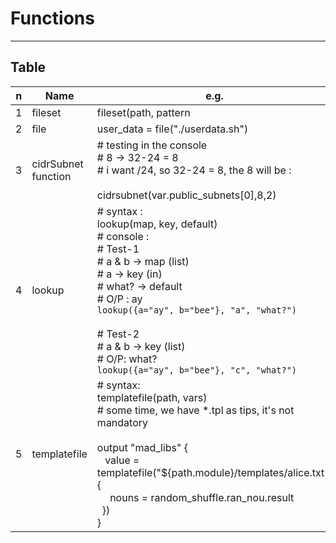 # Functions

---

## Table
|n|Name|e.g.|O/P|
|-|----|----|---|
|1|fileset|fileset(path, pattern|[<img src="https://i.imgur.com/igmUxKu.png">](https://i.imgur.com/igmUxKu.png)|
|2|file|user_data = file("./userdata.sh")|[<img src="https://i.imgur.com/8CvS00Y.png">](https://i.imgur.com/8CvS00Y.png)|
|3|cidrSubnet function|# testing in the console <br/> # 8 -> 32-24 = 8 <br/> # i want /24, so 32-24 = 8, the 8 will be : <br/><br/> cidrsubnet(var.public_subnets[0],8,2) | [<img src="https://i.imgur.com/W2zM5hR.png">](https://i.imgur.com/W2zM5hR.png) |
|4|lookup|# syntax : <br/> lookup(map, key, default) <br/> # console : <br/> # Test-1 <br/> # a & b -> map (list) <br/> # a -> key (in) <br/> # what? -> default <br/> # O/P : ay <br/> `lookup({a="ay", b="bee"}, "a", "what?")` <br/><br/> # Test-2 <br/> # a & b -> key (list) <br/> # O/P: what? <br/> `lookup({a="ay", b="bee"}, "c", "what?")`|[<img src="https://i.imgur.com/3MHAuqR.png">](https://i.imgur.com/3MHAuqR.png)|
|5|templatefile|# syntax: <br/> templatefile(path, vars)<br/># some time, we have *.tpl as tips, it's not mandatory<br/><br/> output "mad_libs" { <br/> &ensp; value = templatefile("${path.module}/templates/alice.txt", { <br/> &ensp;&ensp; nouns = random_shuffle.ran_nou.result <br/> &ensp;}) <br/> }|[<img src="https://i.imgur.com/aOO0m6L.png">](https://i.imgur.com/aOO0m6L.png)|
